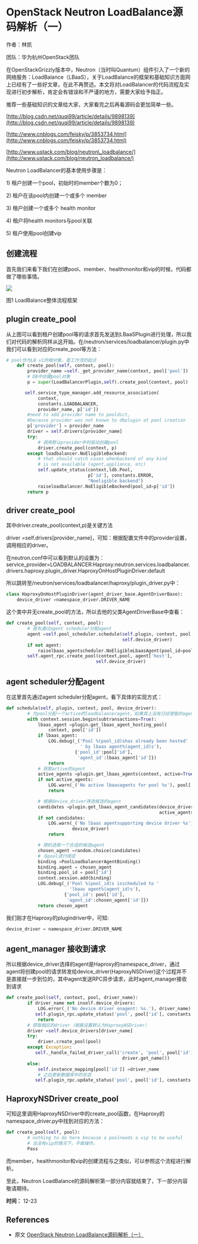 # OpenStack Neutron LoadBalance源码解析（一）

作者：林凯

团队：华为杭州OpenStack团队

在OpenStackGrizzly版本中，Neutron（当时叫Quantum）组件引入了一个新的网络服务：LoadBalance（LBaaS），关于LoadBalance的框架和基础知识方面网上已经有了一些好文章，在此不再赘述。本文将对LoadBalancer的代码流程及实现进行初步解析，肯定会有错误和不严谨的地方，需要大家给予指正。

推荐一些基础知识的文章给大家，大家看完之后再看源码会更加简单一些。

[http://blog.csdn.net/quqi99/article/details/9898139](http://blog.csdn.net/quqi99/article/details/9898139)

[http://www.cnblogs.com/feisky/p/3853734.html](http://www.cnblogs.com/feisky/p/3853734.html)

[http://www.ustack.com/blog/neutron\_loadbalance/](http://www.ustack.com/blog/neutron_loadbalance/)

Neutron LoadBalancer的基本使用步骤是：

1\)        租户创建一个pool，初始时的member个数为0；

2\)        租户在该pool内创建一个或多个 member

3\)        租户创建一个或多个 health monitor

4\)        租户将health monitors与pool关联

5\)        租户使用pool创建vip

## 创建流程

首先我们来看下我们在创建pool、member、healthmonitor和vip的时候，代码都做了哪些事情。

![](<../.gitbook/assets/image (93).png>)

图1  LoadBalance整体流程框架

## plugin create\_pool

从上图可以看到租户创建pool等的请求首先发送到LBaaSPlugin进行处理，所以我们对代码的解析同样从这开始。在/neutron/services/loadbalancer/plugin.py中我们可以看到对应的create\_pool等方法：

```python
# pool作为LB v1的根对象，是工作流的起点
    def create_pool(self, context, pool):
        provider_name =self._get_provider_name(context, pool['pool'])
        # DB中创建pool对象
        p = super(LoadBalancerPlugin,self).create_pool(context, pool)

       self.service_type_manager.add_resource_association(
            context,
            constants.LOADBALANCER,
            provider_name, p['id'])
        #need to add provider name to pooldict,
        #because provider was not known to dbplugin at pool creation
        p['provider'] = provider_name
        driver = self.drivers[provider_name]
        try:
            # 调用默认provider中的驱动创建pool
            driver.create_pool(context, p)
        except loadbalancer.NoEligibleBackend:
            # that should catch cases whenbackend of any kind
            # is not available (agent,appliance, etc)
            self.update_status(context,ldb.Pool,
                               p['id'], constants.ERROR,
                               "Noeligible backend")
            raiseloadbalancer.NoEligibleBackend(pool_id=p['id'])
        return p
```

## driver create\_pool

其中driver.create\_pool(context,p)是关键方法

driver =self.drivers\[provider\_name]，可知：根据配置文件中的provider设置，调用相应的driver。

在neutron.conf中可以看到默认的设置为：service\_provider=LOADBALANCER:Haproxy:neutron.services.loadbalancer.drivers.haproxy.plugin\_driver.HaproxyOnHostPluginDriver:default

所以跳转至/neutron/services/loadbalancer/haproxy/plugin\_driver.py中：

```python
class HaproxyOnHostPluginDriver(agent_driver_base.AgentDriverBase):
    device_driver =namespace_driver.DRIVER_NAME
```

这个类中并无create\_pool的方法，所以去他的父类AgentDriverBase中查看：

```python
def create_pool(self, context, pool):
        # 首先通过agent scheduler分配agent
        agent =self.pool_scheduler.schedule(self.plugin, context, pool,
                                            self.device_driver)
        if not agent:
            raiselbaas_agentscheduler.NoEligibleLbaasAgent(pool_id=pool['id'])
        self.agent_rpc.create_pool(context,pool, agent['host'],
                                  self.device_driver)
```

## agent scheduler分配agent

在这里首先通过agent scheduler分配agent，看下具体的实现方式：

```python
def schedule(self, plugin, context, pool, device_driver):
        # 为pool分配一个active的loadbalanceragent，如果其上没有已经使能的agent
        with context.session.begin(subtransactions=True):
            lbaas_agent =plugin.get_lbaas_agent_hosting_pool(
                context, pool['id'])
            if lbaas_agent:
                LOG.debug(_('Pool %(pool_id)shas already been hosted'
                            ' by lbaas agent%(agent_id)s'),
                          {'pool_id':pool['id'],
                           'agent_id':lbaas_agent['id']})
                return
            # 获取active的agent
            active_agents =plugin.get_lbaas_agents(context, active=True)
            if not active_agents:
                LOG.warn(_('No active lbaasagents for pool %s'), pool['id'])
                return

            # 根据device_driver筛选候选的agent
            candidates =plugin.get_lbaas_agent_candidates(device_driver,
                                                          active_agents)
            if not candidates:
                LOG.warn(_('No lbaas agentsupporting device driver %s'),
                         device_driver)
                return

            # 随机选取一个合适的候选agent
            chosen_agent =random.choice(candidates)
            # 与pool进行绑定
            binding =PoolLoadbalancerAgentBinding()
            binding.agent = chosen_agent
            binding.pool_id = pool['id']
            context.session.add(binding)
            LOG.debug(_('Pool %(pool_id)s isscheduled to '
                        'lbaas agent%(agent_id)s'),
                      {'pool_id': pool['id'],
                       'agent_id':chosen_agent['id']})
            return chosen_agent
```

我们刚才在Haproxy的plugindriver中，可知:

```python
device_driver = namespace_driver.DRIVER_NAME
```

## agent\_manager 接收到请求

所以根据device\_driver选择的agent是Haproxy的namespace\_driver，通过agent将创建pool的请求转发给device\_driver(HaproxyNSDriver)这个过程并不是直接就一步到位的，其中agent发送RPC异步请求，此时agent\_manager接收到请求

```python
def create_pool(self, context, pool, driver_name):
        if driver_name not inself.device_drivers:
            LOG.error(_('No device driver onagent: %s.'), driver_name)
           self.plugin_rpc.update_status('pool', pool['id'], constants.ERROR)
            return
        # 获取相应的driver（根据设置默认为HaproxyNSDriver）
        driver =self.device_drivers[driver_name]
        try:
            driver.create_pool(pool)
        except Exception:
           self._handle_failed_driver_call('create', 'pool', pool['id'],
                                            driver.get_name())
        else:
            self.instance_mapping[pool['id']] =driver_name
            # 之后更新数据库中的状态
           self.plugin_rpc.update_status('pool', pool['id'], constants.ACTIVE)
```

## HaproxyNSDriver create\_pool

可知这里调用HaproxyNSDriver中的create\_pool函数，在Haproxy的namespace\_driver.py中找到对应的方法：

```python
def create_pool(self, pool):
        # nothing to do here because a poolneeds a vip to be useful
        # 当没有vip的情况下，不做操作。
        Pass
```

而member，healthmonitor和vip的创建流程与之类似，可以参照这个流程进行解析。

至此，Neutron LoadBalance的源码解析第一部分内容就结束了，下一部分内容敬请期待。

**时间：** 12-23

## References

* 原文 [OpenStack Neutron LoadBalance源码解析（一）](https://www.biecuoliao.com/pa/4pOEvK3.html)
